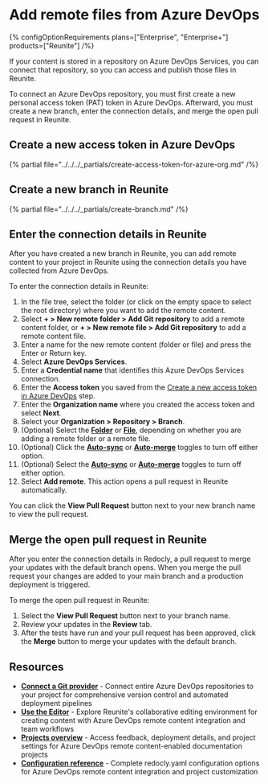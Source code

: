 # Add remote files from Azure DevOps

{% configOptionRequirements plans=["Enterprise", "Enterprise+"] products=["Reunite"] /%}

If your content is stored in a repository on Azure DevOps Services, you can connect that repository, so you can access and publish those files in Reunite.

To connect an Azure DevOps repository, you must first create a new personal access token (PAT) token in Azure DevOps.
Afterward, you must create a new branch, enter the connection details, and merge the open pull request in Reunite.

## Create a new access token in Azure DevOps

{% partial file="../../../_partials/create-access-token-for-azure-org.md" /%}

## Create a new branch in Reunite

{% partial file="../../../_partials/create-branch.md" /%}

## Enter the connection details in Reunite

After you have created a new branch in Reunite, you can add remote content to your project in Reunite using the connection details you have collected from Azure DevOps.

To enter the connection details in Reunite:

1. In the file tree, select the folder (or click on the empty space to select the root directory) where you want to add the remote content.
1. Select **+ > New remote folder > Add Git repository** to add a remote content folder, or **+ > New remote file > Add Git repository** to add a remote content file.
1. Enter a name for the new remote content (folder or file) and press the Enter or Return key.
1. Select **Azure DevOps Services**.
1. Enter a **Credential name** that identifies this Azure DevOps Services connection.
1. Enter the **Access token** you saved from the [Create a new access token in Azure DevOps](#create-a-new-access-token-in-azure-devops) step.
1. Enter the **Organization name** where you created the access token and select **Next**.
1. Select your **Organization > Repository > Branch**.
1. (Optional) Select the [**Folder**](./remote-content.md#remote-contents-repository-folder) or [**File**](./remote-content.md#remote-contents-repository-file), depending on whether you are adding a remote folder or a remote file.
1. (Optional) Click the [**Auto-sync**](./remote-content.md#auto-sync-and-auto-merge) or [**Auto-merge**](./remote-content.md#auto-sync-and-auto-merge) toggles to turn off either option.
3. (Optional) Select the [**Auto-sync**](./remote-content.md#auto-sync-and-auto-merge) or [**Auto-merge**](./remote-content.md#auto-sync-and-auto-merge) toggles to turn off either option.
1. Select **Add remote**.
   This action opens a pull request in Reunite automatically.

You can click the **View Pull Request** button next to your new branch name to view the pull request.


## Merge the open pull request in Reunite

After you enter the connection details in Redocly, a pull request to merge your updates with the default branch opens.
When you merge the pull request your changes are added to your main branch and a production deployment is triggered.

To merge the open pull request in Reunite:

1. Select the **View Pull Request** button next to your branch name.
1. Review your updates in the **Review** tab.
1. After the tests have run and your pull request has been approved, click the **Merge** button to merge your updates with the default branch.


## Resources

- **[Connect a Git provider](../connect-git/connect-git-provider.md)** - Connect entire Azure DevOps repositories to your project for comprehensive version control and automated deployment pipelines
- **[Use the Editor](../use-editor.md)** - Explore Reunite's collaborative editing environment for creating content with Azure DevOps remote content integration and team workflows
- **[Projects overview](../projects.md)** - Access feedback, deployment details, and project settings for Azure DevOps remote content-enabled documentation projects
- **[Configuration reference](../../../config/index.md)** - Complete redocly.yaml configuration options for Azure DevOps remote content integration and project customization
